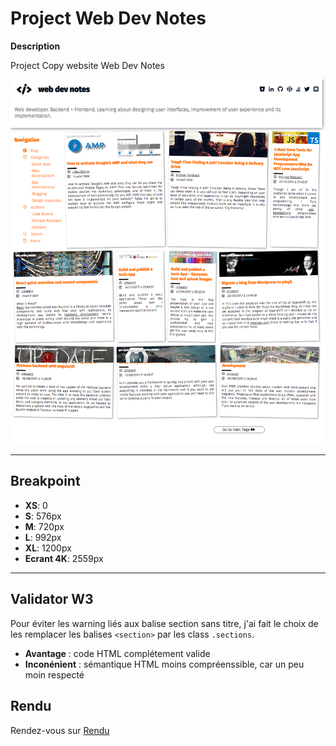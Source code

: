 
# Project Web Dev Notes

**Description**

Project Copy website Web Dev Notes 

![webdevnotes-xl](/projet-img/projet_webdevnotes-el.png)

-----------------
## Breakpoint

* **XS**: 0
* **S**: 576px
* **M**: 720px
* **L**: 992px
* **XL**: 1200px
* **Ecrant 4K**: 2559px

-----------------

## Validator W3

Pour éviter les warning liés aux balise section sans titre, j'ai fait le choix de les remplacer les balises `<section>` par les class `.sections`.

* **Avantage** : code HTML complétement valide 
* **Inconénient** : sémantique HTML moins compréenssible, car un peu moin respecté 

## Rendu  

Rendez-vous sur [Rendu](https://thibaudturlan.github.io/project_web_dev_notes/)